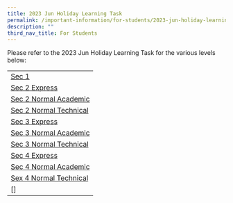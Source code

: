 ```yaml
---
title: 2023 Jun Holiday Learning Task
permalink: /important-information/for-students/2023-jun-holiday-learning-task/
description: ""
third_nav_title: For Students
---
```

Please refer to the 2023 Jun Holiday Learning Task for the various levels below:

|  |
|---|
| [Sec 1](https://drive.google.com/file/d/1c9L-Kzon7_mQ9I1o7P2wTWkdSB-Mgc9c/view?usp=drive_link)
| [Sec 2 Express](https://drive.google.com/file/d/1-Xv6xn8FOF4MmRQ6ZBf5AKu1CCGl32yK/view?usp=drive_link)
| [Sec 2 Normal Academic](https://drive.google.com/file/d/1yVeTlDVGy84eY8hvBM5hzx9akwmInClo/view?usp=drive_link)
| [Sec 2 Normal Technical](https://drive.google.com/file/d/1K2kR5_JF-_rXP15ZqCLlM30DmQ-WlNU0/view?usp=drive_link)
| [Sec 3 Express](https://drive.google.com/file/d/1iZc6EhMEScl6jpiccNBdaqWewYvHrSeZ/view?usp=drive_link)
| [Sec 3 Normal Academic](https://drive.google.com/file/d/1A3VU9cJWe-xBvAZy3pM8jyv862ocGWQD/view?usp=drive_link)
| [Sec 3 Normal Technical](https://drive.google.com/file/d/1pf_qpYREQyxMPjyswXJlbWDKNWcVQOBS/view?usp=drive_link)
| [Sec 4 Express](https://drive.google.com/file/d/1uFZ3RINDCPph37b16n9J4l3PyDGtuV4N/view?usp=drive_link)
| [Sec 4 Normal Academic](https://drive.google.com/file/d/1WToL3JsqS7htBsRFuiSKa1clQRVMo_KB/view?usp=drive_link)
| [Sex 4 Normal Technical](https://drive.google.com/file/d/1iRctxOT4OPQ_DaL01xu_oNpc8v0lOT4N/view?usp=drive_link)
| []